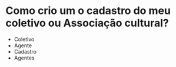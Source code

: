 # Como crio um o cadastro do meu coletivo ou Associação cultural?

- Coletivo
- Agente
- Cadastro
- Agentes

